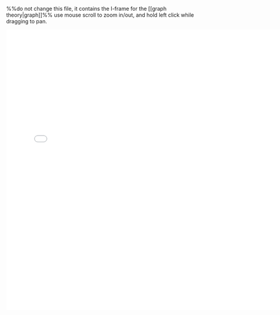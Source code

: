 %%do not change this file, it contains the I-frame for the [[graph theory|graph]]%%
use mouse scroll to zoom in/out, and hold left click while dragging to pan.
<iframe id="ytplayer" type="text/html" width="750" height="750" src="../assets/graph.html" frameborder="0" scrolling="no"></iframe>
